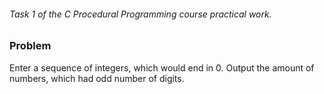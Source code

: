 ###### Task 1 of the C Procedural Programming course practical work.  

### Problem

Enter a sequence of integers, which would end in 0. Output the amount of numbers, which had odd number of digits.  
